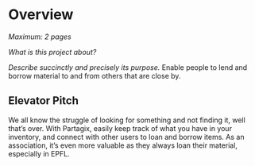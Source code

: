 # Overview

*Maximum: 2 pages*

*What is this project about?*

*Describe succinctly and precisely its purpose.*
Enable people to lend and borrow material to and from others that are close by.

## Elevator Pitch
We all know the struggle of looking for something and not finding it, well that’s over. With
Partagix, easily keep track of what you have in your inventory, and connect with other users
to loan and borrow items. As an association, it’s even more valuable as they always loan
their material, especially in EPFL.

